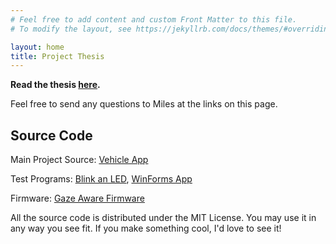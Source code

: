 ```yaml
---
# Feel free to add content and custom Front Matter to this file.
# To modify the layout, see https://jekyllrb.com/docs/themes/#overriding-theme-defaults

layout: home
title: Project Thesis
---
```

__Read the thesis [here](../project_thesis.pdf).__

Feel free to send any questions to Miles at the links on this page.

## Source Code

Main Project Source: [Vehicle App](https://github.com/Tohaker/GazeAwareRobotics/tree/master/VehicleApp)

Test Programs: [Blink an LED](https://github.com/Tohaker/GazeAwareRobotics/tree/master/LED_Blink), [WinForms App](https://github.com/Tohaker/GazeAwareRobotics/tree/master/WinForms_LED_App)

Firmware: [Gaze Aware Firmware](https://github.com/Tohaker/GazeAwareFirmware)

All the source code is distributed under the MIT License. You may use it
in any way you see fit. If you make something cool, I'd love to see it!
